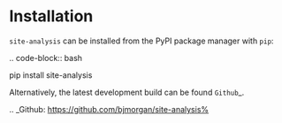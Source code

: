 Installation
============

``site-analysis`` can be installed from the PyPI package manager with ``pip``:

.. code-block:: bash 

   pip install site-analysis

Alternatively, the latest development build can be found `Github`_. 

.. _Github: https://github.com/bjmorgan/site-analysis%   
